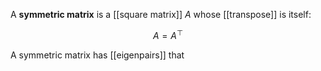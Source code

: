 A **symmetric matrix** is a [[square matrix]] $A$ whose [[transpose]] is itself:

$$
A = A^\top
$$

A symmetric matrix has [[eigenpairs]] that 